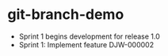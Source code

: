 # git-branch-demo

* Sprint 1 begins development for release 1.0
* Sprint 1: Implement feature DJW-000002